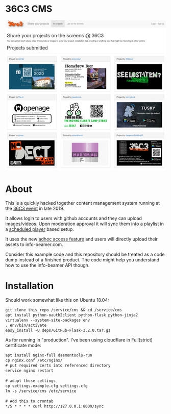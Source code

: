 # 36C3 CMS

![36c3](36c3-example.jpg)

# About

This is a quickly hacked together content management system
running at the [36C3 event](https://events.ccc.de/congress/2019/) in
late 2019.

It allows login to users with github accounts and they can upload
images/videos. Upon moderation approval it will sync them into a
playlist in a [scheduled player](https://info-beamer.com/pkg/4765) based setup.

It uses the new [adhoc access feature](https://info-beamer.com/doc/api#createadhocaccess)
and users will directly upload their assets to info-beamer.com.

Consider this example code and this repository should be treated
as a code dump instead of a finished product. The code might help
you understand how to use the info-beamer API though.

# Installation

Should work somewhat like this on Ubuntu 18.04:

```
git clone this_repo /service/cms && cd /service/cms
apt install python-oauth2client python-flask python-jinja2
virtualenv --system-site-packages env
. env/bin/activate
easy_install -U deps/GitHub-Flask-3.2.0.tar.gz
```

As for running in "production". I've been using cloudflare
in Full(strict) certificate mode:

```
apt install nginx-full daemontools-run
cp nginx.conf /etc/nginx/
# put required certs into referenced directory
service nginx restart

# adapt those settings
cp settings.example.cfg settings.cfg
ln -s /service/cms /etc/service

# Add this to crontab
*/5 * * * * curl http://127.0.0.1:8000/sync
```

